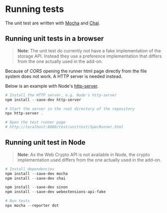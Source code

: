 # Running tests

The unit test are written with [Mocha](https://mochajs.org/) and [Chai](https://www.chaijs.com/).

## Running unit tests in a browser

> **Note**:
> The unit test do currently not have a fake implementation of the storage API.
> Instead they use a preference implementation that differs from the one
> actually used in the add-on.

Because of *CORS* opening the runner html page directly from the file system does not work.
A HTTP server is needed instead.

Below is an example with Node's [http-server](https://www.npmjs.com/package/http-server).

```PowerShell
# Install the HTTP server, e.g. Node's http-server
npm install --save-dev http-server

# Start the server in the root directory of the repository
npx http-server .

# Open the test runner page
# http://localhost:8080/test/unittest/SpecRunner.html
```

## Running unit test in Node

> **Note**:
> As the Web Crypto API is not available in Node,
> the crypto implementation used differs from the one
> actually used in the add-on.

```PowerShell
# Install dependencies
npm install --save-dev mocha
npm install --save-dev chai

npm install --save-dev sinon
npm install --save-dev webextensions-api-fake

# Run tests
npx mocha --reporter dot
```
